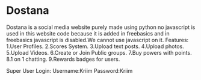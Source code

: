 # Dostana
Dostana is a social media website purely made using python no javascript is used in this website code because it is added in freebasics and in freebasics javascript is disabled.We cannot use javascript on it.
Features:
1.User Profiles.
2.Scores System.
3.Upload text posts.
4.Upload photos.
5.Upload Videos.
6.Create or Join Public groups.
7.Buy powers with points.
8.1 on 1 chatting.
9.Rewards badges for users.

Super User Login:
Username:Kriim
Password:Kriim
